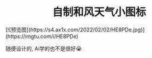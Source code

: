 <div align="center">
    <h1>自制和风天气小图标</h1>
</div>
[![预览图](https://s4.ax1x.com/2022/02/02/HE8PDe.jpg)](https://imgtu.com/i/HE8PDe)

随便设计的, Ai学的也不是很好😭